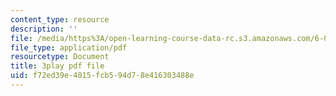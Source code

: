 ```yaml
---
content_type: resource
description: ''
file: /media/https%3A/open-learning-course-data-rc.s3.amazonaws.com/6-033-computer-system-engineering-spring-2018/f72ed39e4015fcb594d78e416303488e_r2_-2KW76ec.pdf
file_type: application/pdf
resourcetype: Document
title: 3play pdf file
uid: f72ed39e-4015-fcb5-94d7-8e416303488e
---
```

